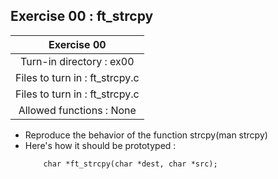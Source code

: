 ## Exercise 00 : ft_strcpy
|Exercise 00|
|:---:|
|Turn-in directory : ex00|
|Files to turn in : ft_strcpy.c|
|Files to turn in : ft_strcpy.c|
|Allowed functions : None|

- Reproduce the behavior of the function strcpy(man strcpy)
- Here's how it should be prototyped :
    ```
        char *ft_strcpy(char *dest, char *src);
    ```
